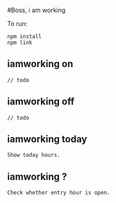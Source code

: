 #Boss, i am working

To run:

    npm install
    npm link

## iamworking on
    // todo

## iamworking off
    // todo

## iamworking today
    Show today hours.

## iamworking ?
    Check whether entry hour is open.
